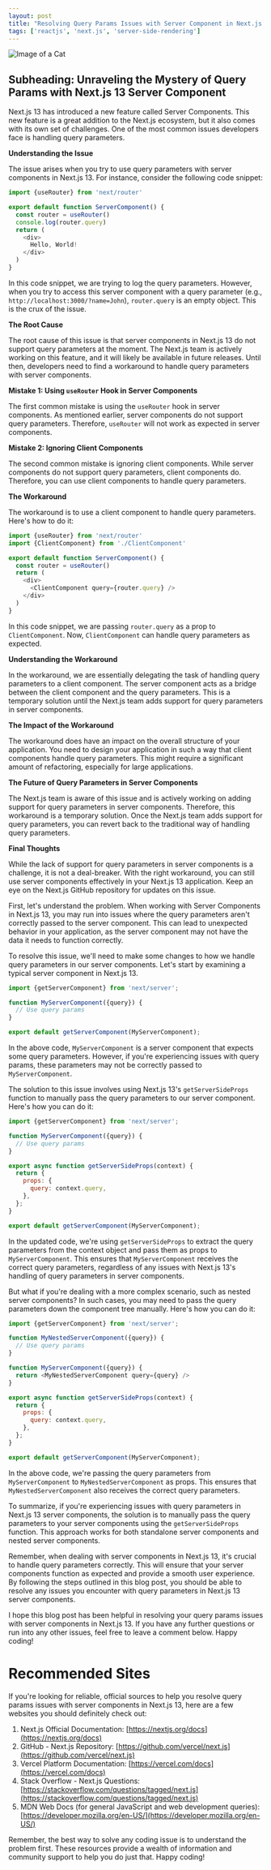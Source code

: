 ```yaml
---
layout: post
title: "Resolving Query Params Issues with Server Component in Next.js 13"
tags: ['reactjs', 'next.js', 'server-side-rendering']
---
```


![Image of a Cat](http://source.unsplash.com/1600x900/?cat)

## Subheading: Unraveling the Mystery of Query Params with Next.js 13 Server Component

Next.js 13 has introduced a new feature called Server Components. This new feature is a great addition to the Next.js ecosystem, but it also comes with its own set of challenges. One of the most common issues developers face is handling query parameters. 

**Understanding the Issue**

The issue arises when you try to use query parameters with server components in Next.js 13. For instance, consider the following code snippet:

```javascript
import {useRouter} from 'next/router'

export default function ServerComponent() {
  const router = useRouter()
  console.log(router.query)
  return (
    <div>
      Hello, World!
    </div>
  )
}
```

In this code snippet, we are trying to log the query parameters. However, when you try to access this server component with a query parameter (e.g., `http://localhost:3000/?name=John`), `router.query` is an empty object. This is the crux of the issue. 

**The Root Cause**

The root cause of this issue is that server components in Next.js 13 do not support query parameters at the moment. The Next.js team is actively working on this feature, and it will likely be available in future releases. Until then, developers need to find a workaround to handle query parameters with server components. 

**Mistake 1: Using `useRouter` Hook in Server Components**

The first common mistake is using the `useRouter` hook in server components. As mentioned earlier, server components do not support query parameters. Therefore, `useRouter` will not work as expected in server components. 

**Mistake 2: Ignoring Client Components**

The second common mistake is ignoring client components. While server components do not support query parameters, client components do. Therefore, you can use client components to handle query parameters.

**The Workaround**

The workaround is to use a client component to handle query parameters. Here's how to do it:

```javascript
import {useRouter} from 'next/router'
import {ClientComponent} from './ClientComponent'

export default function ServerComponent() {
  const router = useRouter()
  return (
    <div>
      <ClientComponent query={router.query} />
    </div>
  )
}
```

In this code snippet, we are passing `router.query` as a prop to `ClientComponent`. Now, `ClientComponent` can handle query parameters as expected.

**Understanding the Workaround**

In the workaround, we are essentially delegating the task of handling query parameters to a client component. The server component acts as a bridge between the client component and the query parameters. This is a temporary solution until the Next.js team adds support for query parameters in server components.

**The Impact of the Workaround**

The workaround does have an impact on the overall structure of your application. You need to design your application in such a way that client components handle query parameters. This might require a significant amount of refactoring, especially for large applications.

**The Future of Query Parameters in Server Components**

The Next.js team is aware of this issue and is actively working on adding support for query parameters in server components. Therefore, this workaround is a temporary solution. Once the Next.js team adds support for query parameters, you can revert back to the traditional way of handling query parameters.

**Final Thoughts**

While the lack of support for query parameters in server components is a challenge, it is not a deal-breaker. With the right workaround, you can still use server components effectively in your Next.js 13 application. Keep an eye on the Next.js GitHub repository for updates on this issue.

First, let's understand the problem. When working with Server Components in Next.js 13, you may run into issues where the query parameters aren't correctly passed to the server component. This can lead to unexpected behavior in your application, as the server component may not have the data it needs to function correctly.

To resolve this issue, we'll need to make some changes to how we handle query parameters in our server components. Let's start by examining a typical server component in Next.js 13.

```javascript
import {getServerComponent} from 'next/server';

function MyServerComponent({query}) {
  // Use query params
}

export default getServerComponent(MyServerComponent);
```
In the above code, `MyServerComponent` is a server component that expects some query parameters. However, if you're experiencing issues with query params, these parameters may not be correctly passed to `MyServerComponent`.

The solution to this issue involves using Next.js 13's `getServerSideProps` function to manually pass the query parameters to our server component. Here's how you can do it:

```javascript
import {getServerComponent} from 'next/server';

function MyServerComponent({query}) {
  // Use query params
}

export async function getServerSideProps(context) {
  return {
    props: {
      query: context.query,
    },
  };
}

export default getServerComponent(MyServerComponent);
```
In the updated code, we're using `getServerSideProps` to extract the query parameters from the context object and pass them as props to `MyServerComponent`. This ensures that `MyServerComponent` receives the correct query parameters, regardless of any issues with Next.js 13's handling of query parameters in server components.

But what if you're dealing with a more complex scenario, such as nested server components? In such cases, you may need to pass the query parameters down the component tree manually. Here's how you can do it:

```javascript
import {getServerComponent} from 'next/server';

function MyNestedServerComponent({query}) {
  // Use query params
}

function MyServerComponent({query}) {
  return <MyNestedServerComponent query={query} />
}

export async function getServerSideProps(context) {
  return {
    props: {
      query: context.query,
    },
  };
}

export default getServerComponent(MyServerComponent);
```
In the above code, we're passing the query parameters from `MyServerComponent` to `MyNestedServerComponent` as props. This ensures that `MyNestedServerComponent` also receives the correct query parameters.

To summarize, if you're experiencing issues with query parameters in Next.js 13 server components, the solution is to manually pass the query parameters to your server components using the `getServerSideProps` function. This approach works for both standalone server components and nested server components.

Remember, when dealing with server components in Next.js 13, it's crucial to handle query parameters correctly. This will ensure that your server components function as expected and provide a smooth user experience. By following the steps outlined in this blog post, you should be able to resolve any issues you encounter with query parameters in Next.js 13 server components.

I hope this blog post has been helpful in resolving your query params issues with server components in Next.js 13. If you have any further questions or run into any other issues, feel free to leave a comment below. Happy coding!
# Recommended Sites

If you're looking for reliable, official sources to help you resolve query params issues with server components in Next.js 13, here are a few websites you should definitely check out:

1. Next.js Official Documentation: [https://nextjs.org/docs](https://nextjs.org/docs)
2. GitHub - Next.js Repository: [https://github.com/vercel/next.js](https://github.com/vercel/next.js)
3. Vercel Platform Documentation: [https://vercel.com/docs](https://vercel.com/docs)
4. Stack Overflow - Next.js Questions: [https://stackoverflow.com/questions/tagged/next.js](https://stackoverflow.com/questions/tagged/next.js)
5. MDN Web Docs (for general JavaScript and web development queries): [https://developer.mozilla.org/en-US/](https://developer.mozilla.org/en-US/)

Remember, the best way to solve any coding issue is to understand the problem first. These resources provide a wealth of information and community support to help you do just that. Happy coding!